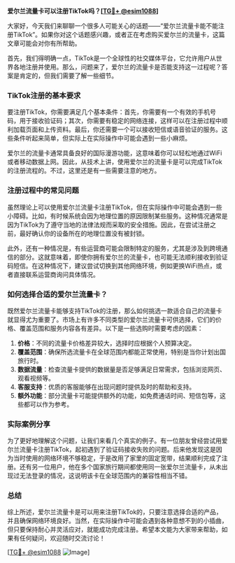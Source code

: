 **爱尔兰流量卡可以注册TikTok吗？[[TG💪+ @esim1088](https://t.me/s/esim1088)]**

大家好，今天我们来聊聊一个很多人可能关心的话题——“爱尔兰流量卡能不能注册TikTok”。如果你对这个话题感兴趣，或者正在考虑购买爱尔兰的流量卡，这篇文章可能会对你有所帮助。

首先，我们得明确一点，TikTok是一个全球性的社交媒体平台，它允许用户从世界各地注册并使用。那么，问题来了，爱尔兰的流量卡是否能支持这一过程呢？答案是肯定的，但我们需要了解一些细节。

### TikTok注册的基本要求

要注册TikTok，你需要满足几个基本条件：首先，你需要有一个有效的手机号码，用于接收验证码；其次，你需要有稳定的网络连接，这样可以在注册过程中顺利加载页面和上传资料。最后，你还需要一个可以接收短信或语音验证的服务。这些条件听起来简单，但实际上在实际操作中可能会遇到一些小麻烦。

爱尔兰的流量卡通常具备良好的国际漫游功能，这意味着你可以轻松地通过WiFi或者移动数据上网。因此，从技术上讲，使用爱尔兰的流量卡是可以完成TikTok的注册流程的。不过，这里还是有一些需要注意的地方。

### 注册过程中的常见问题

虽然理论上可以使用爱尔兰流量卡注册TikTok，但在实际操作中可能会遇到一些小障碍。比如，有时候系统会因为地理位置的原因限制某些服务。这种情况通常是因为TikTok为了遵守当地的法律法规而采取的安全措施。因此，在尝试注册之前，最好确认你的设备所在的地理位置没有被封锁。

此外，还有一种情况是，有些运营商可能会限制特定的服务，尤其是涉及到跨境通信的部分。这就意味着，即使你拥有爱尔兰的流量卡，也可能无法顺利接收到验证码短信。在这种情况下，建议尝试切换到其他网络环境，例如更换WiFi热点，或者直接联系运营商询问具体情况。

### 如何选择合适的爱尔兰流量卡？

既然爱尔兰流量卡能够支持TikTok的注册，那么如何挑选一款适合自己的流量卡就显得尤为重要了。市场上有许多不同类型的爱尔兰流量卡可供选择，它们的价格、覆盖范围和服务内容各有差异。以下是一些选购时需要考虑的因素：

1. **价格**：不同的流量卡价格差异较大，选择时应根据个人预算决定。
2. **覆盖范围**：确保所选流量卡在全球范围内都能正常使用，特别是当你计划出国旅行时。
3. **数据流量**：检查流量卡提供的数据量是否足够满足日常需求，包括浏览网页、观看视频等。
4. **客服支持**：优质的客服能够在出现问题时提供及时的帮助和支持。
5. **额外功能**：部分流量卡可能提供额外的功能，如免费通话时间、短信包等，这些都可以作为参考。

### 实际案例分享

为了更好地理解这个问题，让我们来看几个真实的例子。有一位朋友曾经尝试用爱尔兰流量卡注册TikTok，起初遇到了验证码接收失败的问题。后来他发现这是因为当时使用的网络环境不够稳定，于是改用了家里的固定宽带，结果顺利完成了注册。还有另一位用户，他在多个国家旅行期间都使用同一张爱尔兰流量卡，从未出现过无法登录的情况，这说明该卡在全球范围内的兼容性相当不错。

### 总结

综上所述，爱尔兰流量卡是可以用来注册TikTok的，只要注意选择合适的产品，并且确保网络环境良好。当然，在实际操作中可能会遇到各种意想不到的小插曲，但只要保持耐心并灵活应对，就能成功完成注册。希望本文能为大家带来帮助，如果有任何疑问，欢迎随时交流讨论！

[[TG💪+ @esim1088](https://t.me/s/esim1088) ![Image](https://i.postimg.cc/4NQfJmqS/Snipaste-2025-05-13-00-14-12.png)]